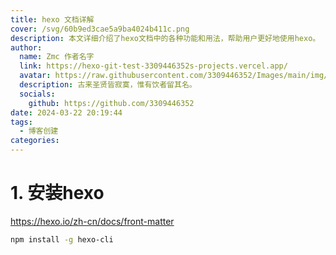 ```yaml
---
title: hexo 文档详解
cover: /svg/60b9ed3cae5a9ba4024b411c.png
description: 本文详细介绍了hexo文档中的各种功能和用法，帮助用户更好地使用hexo。
author:
  name: Zmc 作者名字
  link: https://hexo-git-test-3309446352s-projects.vercel.app/
  avatar: https://raw.githubusercontent.com/3309446352/Images/main/img/preview.jpg
  description: 古来圣贤皆寂寞，惟有饮者留其名。
  socials:
    github: https://github.com/3309446352
date: 2024-03-22 20:19:44
tags: 
  - 博客创建
categories:
---
```


# 1. 安装hexo
 https://hexo.io/zh-cn/docs/front-matter
```bash
npm install -g hexo-cli
```

